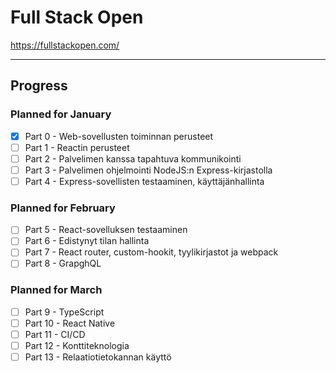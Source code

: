 # Full Stack Open

https://fullstackopen.com/

---

## Progress

### Planned for January

- [x] Part 0 - Web-sovellusten toiminnan perusteet
- [ ] Part 1 - Reactin perusteet
- [ ] Part 2 - Palvelimen kanssa tapahtuva kommunikointi
- [ ] Part 3 - Palvelimen ohjelmointi NodeJS:n Express-kirjastolla
- [ ] Part 4 - Express-sovellisten testaaminen, käyttäjänhallinta

### Planned for February

- [ ] Part 5 - React-sovelluksen testaaminen
- [ ] Part 6 - Edistynyt tilan hallinta
- [ ] Part 7 - React router, custom-hookit, tyylikirjastot ja webpack
- [ ] Part 8 - GrapghQL

### Planned for March

- [ ] Part 9 - TypeScript
- [ ] Part 10 - React Native
- [ ] Part 11 - CI/CD
- [ ] Part 12 - Konttiteknologia
- [ ] Part 13 - Relaatiotietokannan käyttö
